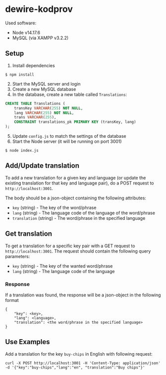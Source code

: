 # dewire-kodprov

Used software:
- Node v14.17.6
- MySQL (via XAMPP v3.2.2)

## Setup
1. Install dependencies
```
$ npm install
```
2. Start the MySQL server and login
3. Create a new MySQL database
4. In the database, create a new table called `Translations`:
```sql
CREATE TABLE Translations (
    transKey VARCHAR(255) NOT NULL,
    lang VARCHAR(255) NOT NULL,
    trans VARCHAR(255),
    CONSTRAINT translations_pk PRIMARY KEY (transKey, lang) 
);
```
5. Update `config.js` to match the settings of the database
6. Start the Node server (it will be running on port 3001)
```
$ node index.js
```

## Add/Update translation
To add a new translation for a given key and language (or update the existing translation for that key and language pair), do a POST request to `http://localhost:3001`.

The body should be a json-object containing the following attributes:
- `key` (string) - The key of the word/phrase
- `lang` (string) - The language code of the language of the word/phrase
- `translation` (string) - The word/phrase in the specified language

## Get translation
To get a translation for a specific key pair with a GET request to `http://localhost:3001`. The request should contain the following query parameters:
- `key` (string) - The key of the wanted word/phrase
- `lang` (string) - The language code of the language

### Response
If a translation was found, the response will be a json-object in the following format
```
{
    "key": <key>,
    "lang": <language>,
    "translation": <the word/phrase in the specified language>
}
```

## Use Examples
Add a translation for the key `buy-chips` in English with following request:

```
curl -X POST http://localhost:3001 -H 'Content-Type: application/json' -d '{"key":"buy-chips","lang":"en", "translation":"Buy chips"}'
```
